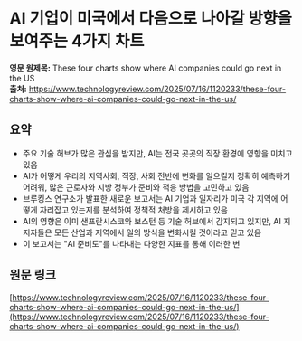 # AI 기업이 미국에서 다음으로 나아갈 방향을 보여주는 4가지 차트

**영문 원제목:** These four charts show where AI companies could go next in the US  
**출처:** https://www.technologyreview.com/2025/07/16/1120233/these-four-charts-show-where-ai-companies-could-go-next-in-the-us/

## 요약
- 주요 기술 허브가 많은 관심을 받지만, AI는 전국 곳곳의 직장 환경에 영향을 미치고 있음
- AI가 어떻게 우리의 지역사회, 직장, 사회 전반에 변화를 일으킬지 정확히 예측하기 어려워, 많은 근로자와 지방 정부가 준비와 적응 방법을 고민하고 있음
- 브루킹스 연구소가 발표한 새로운 보고서는 AI 기업과 일자리가 미국 각 지역에 어떻게 자리잡고 있는지를 분석하여 정책적 처방을 제시하고 있음
- AI의 영향은 이미 샌프란시스코와 보스턴 등 기술 허브에서 감지되고 있지만, AI 지지자들은 모든 산업과 지역에서 일의 방식을 변화시킬 것이라고 믿고 있음
- 이 보고서는 "AI 준비도"를 나타내는 다양한 지표를 통해 이러한 변

## 원문 링크
[https://www.technologyreview.com/2025/07/16/1120233/these-four-charts-show-where-ai-companies-could-go-next-in-the-us/](https://www.technologyreview.com/2025/07/16/1120233/these-four-charts-show-where-ai-companies-could-go-next-in-the-us/)
